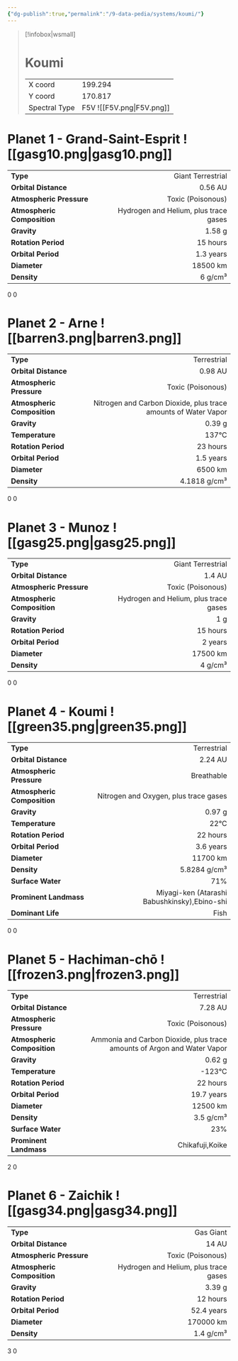 ```yaml
---
{"dg-publish":true,"permalink":"/9-data-pedia/systems/koumi/"}
---
```


> [!infobox|wsmall]
> # Koumi
> | | |
> | - | - |
> | X coord | 199.294 |
> | Y coord| 170.817 |
> | Spectral Type | F5V ![[F5V.png\|F5V.png]] |

# Planet 1 - Grand-Saint-Esprit ![[gasg10.png\|gasg10.png]]
|                             |                           |
| --------------------------- | -------------------------:|
| **Type**                    |             Giant Terrestrial |
| **Orbital Distance**        |   0.56 AU |
| **Atmospheric Pressure**    |       Toxic (Poisonous) |
| **Atmospheric Composition** |      Hydrogen and Helium, plus trace gases |
| **Gravity**                 |        1.58 g |
| **Rotation Period**         |  15 hours |
| **Orbital Period** | 1.3 years |
| **Diameter**                |      18500 km | 
| **Density**                 |    6 g/cm³ |



0
0



# Planet 2 - Arne ![[barren3.png\|barren3.png]]
|                             |                           |
| --------------------------- | -------------------------:|
| **Type**                    |             Terrestrial |
| **Orbital Distance**        |   0.98 AU |
| **Atmospheric Pressure**    |       Toxic (Poisonous) |
| **Atmospheric Composition** |      Nitrogen and Carbon Dioxide, plus trace amounts of Water Vapor |
| **Gravity**                 |        0.39 g |
| **Temperature**             |    137°C |
| **Rotation Period**         |  23 hours |
| **Orbital Period** | 1.5 years |
| **Diameter**                |      6500 km | 
| **Density**                 |    4.1818 g/cm³ |



0
0



# Planet 3 - Munoz ![[gasg25.png\|gasg25.png]]
|                             |                           |
| --------------------------- | -------------------------:|
| **Type**                    |             Giant Terrestrial |
| **Orbital Distance**        |   1.4 AU |
| **Atmospheric Pressure**    |       Toxic (Poisonous) |
| **Atmospheric Composition** |      Hydrogen and Helium, plus trace gases |
| **Gravity**                 |        1 g |
| **Rotation Period**         |  15 hours |
| **Orbital Period** | 2 years |
| **Diameter**                |      17500 km | 
| **Density**                 |    4 g/cm³ |



0
0



# Planet 4 - Koumi ![[green35.png\|green35.png]]
|                             |                           |
| --------------------------- | -------------------------:|
| **Type**                    |             Terrestrial |
| **Orbital Distance**        |   2.24 AU |
| **Atmospheric Pressure**    |       Breathable |
| **Atmospheric Composition** |      Nitrogen and Oxygen, plus trace gases |
| **Gravity**                 |        0.97 g |
| **Temperature**             |    22°C |
| **Rotation Period**         |  22 hours |
| **Orbital Period** | 3.6 years |
| **Diameter**                |      11700 km | 
| **Density**                 |    5.8284 g/cm³ |
| **Surface Water**           |           71% | 
| **Prominent Landmass**      |         Miyagi-ken (Atarashi Babushkinsky),Ebino-shi | 
| **Dominant Life**           |         Fish |



0
0



# Planet 5 - Hachiman-chō ![[frozen3.png\|frozen3.png]]
|                             |                           |
| --------------------------- | -------------------------:|
| **Type**                    |             Terrestrial |
| **Orbital Distance**        |   7.28 AU |
| **Atmospheric Pressure**    |       Toxic (Poisonous) |
| **Atmospheric Composition** |      Ammonia and Carbon Dioxide, plus trace amounts of Argon and Water Vapor |
| **Gravity**                 |        0.62 g |
| **Temperature**             |    -123°C |
| **Rotation Period**         |  22 hours |
| **Orbital Period** | 19.7 years |
| **Diameter**                |      12500 km | 
| **Density**                 |    3.5 g/cm³ |
| **Surface Water**           |           23% | 
| **Prominent Landmass**      |         Chikafuji,Koike | 



2
0



# Planet 6 - Zaichik ![[gasg34.png\|gasg34.png]]
|                             |                           |
| --------------------------- | -------------------------:|
| **Type**                    |             Gas Giant |
| **Orbital Distance**        |   14 AU |
| **Atmospheric Pressure**    |       Toxic (Poisonous) |
| **Atmospheric Composition** |      Hydrogen and Helium, plus trace gases |
| **Gravity**                 |        3.39 g |
| **Rotation Period**         |  12 hours |
| **Orbital Period** | 52.4 years |
| **Diameter**                |      170000 km | 
| **Density**                 |    1.4 g/cm³ |



3
0



